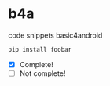 # b4a
code snippets basic4android

```bash
pip install foobar
```

- [x] Complete!
- [ ] Not complete!
